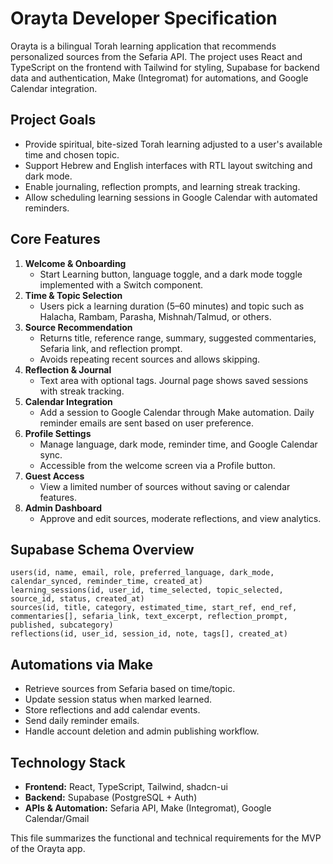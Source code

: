 # Orayta Developer Specification

Orayta is a bilingual Torah learning application that recommends personalized sources from the Sefaria API. The project uses React and TypeScript on the frontend with Tailwind for styling, Supabase for backend data and authentication, Make (Integromat) for automations, and Google Calendar integration.

## Project Goals
- Provide spiritual, bite-sized Torah learning adjusted to a user's available time and chosen topic.
- Support Hebrew and English interfaces with RTL layout switching and dark mode.
- Enable journaling, reflection prompts, and learning streak tracking.
- Allow scheduling learning sessions in Google Calendar with automated reminders.

## Core Features
1. **Welcome & Onboarding**
   - Start Learning button, language toggle, and a dark mode toggle implemented with a Switch component.
2. **Time & Topic Selection**
   - Users pick a learning duration (5–60 minutes) and topic such as Halacha, Rambam, Parasha, Mishnah/Talmud, or others.
3. **Source Recommendation**
   - Returns title, reference range, summary, suggested commentaries, Sefaria link, and reflection prompt.
   - Avoids repeating recent sources and allows skipping.
4. **Reflection & Journal**
   - Text area with optional tags. Journal page shows saved sessions with streak tracking.
5. **Calendar Integration**
   - Add a session to Google Calendar through Make automation. Daily reminder emails are sent based on user preference.
6. **Profile Settings**
   - Manage language, dark mode, reminder time, and Google Calendar sync.
   - Accessible from the welcome screen via a Profile button.
7. **Guest Access**
   - View a limited number of sources without saving or calendar features.
8. **Admin Dashboard**
   - Approve and edit sources, moderate reflections, and view analytics.

## Supabase Schema Overview
```
users(id, name, email, role, preferred_language, dark_mode, calendar_synced, reminder_time, created_at)
learning_sessions(id, user_id, time_selected, topic_selected, source_id, status, created_at)
sources(id, title, category, estimated_time, start_ref, end_ref, commentaries[], sefaria_link, text_excerpt, reflection_prompt, published, subcategory)
reflections(id, user_id, session_id, note, tags[], created_at)
```

## Automations via Make
- Retrieve sources from Sefaria based on time/topic.
- Update session status when marked learned.
- Store reflections and add calendar events.
- Send daily reminder emails.
- Handle account deletion and admin publishing workflow.

## Technology Stack
- **Frontend:** React, TypeScript, Tailwind, shadcn-ui
- **Backend:** Supabase (PostgreSQL + Auth)
- **APIs & Automation:** Sefaria API, Make (Integromat), Google Calendar/Gmail

This file summarizes the functional and technical requirements for the MVP of the Orayta app.
